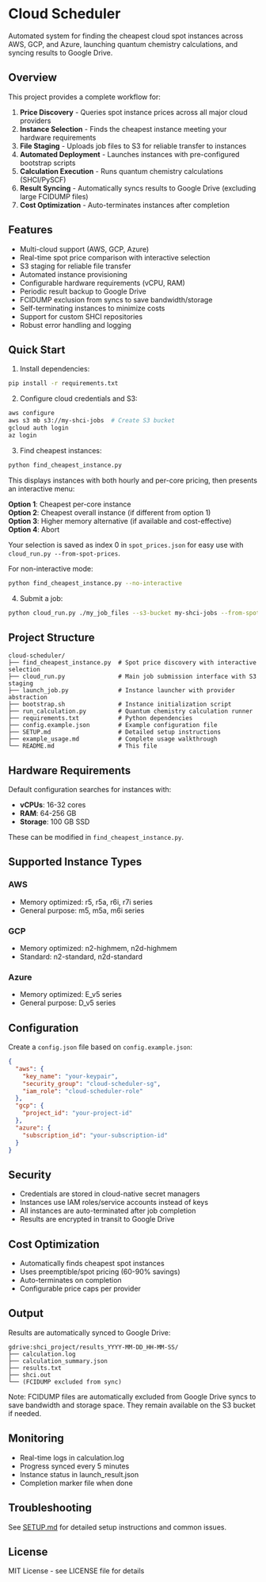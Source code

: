 # Cloud Scheduler

Automated system for finding the cheapest cloud spot instances across AWS, GCP, and Azure, launching quantum chemistry calculations, and syncing results to Google Drive.

## Overview

This project provides a complete workflow for:
1. **Price Discovery** - Queries spot instance prices across all major cloud providers
2. **Instance Selection** - Finds the cheapest instance meeting your hardware requirements
3. **File Staging** - Uploads job files to S3 for reliable transfer to instances
4. **Automated Deployment** - Launches instances with pre-configured bootstrap scripts
5. **Calculation Execution** - Runs quantum chemistry calculations (SHCI/PySCF)
6. **Result Syncing** - Automatically syncs results to Google Drive (excluding large FCIDUMP files)
7. **Cost Optimization** - Auto-terminates instances after completion

## Features

- Multi-cloud support (AWS, GCP, Azure)
- Real-time spot price comparison with interactive selection
- S3 staging for reliable file transfer
- Automated instance provisioning
- Configurable hardware requirements (vCPU, RAM)
- Periodic result backup to Google Drive
- FCIDUMP exclusion from syncs to save bandwidth/storage
- Self-terminating instances to minimize costs
- Support for custom SHCI repositories
- Robust error handling and logging

## Quick Start

1. Install dependencies:
```bash
pip install -r requirements.txt
```

2. Configure cloud credentials and S3:
```bash
aws configure
aws s3 mb s3://my-shci-jobs  # Create S3 bucket
gcloud auth login
az login
```

3. Find cheapest instances:
```bash
python find_cheapest_instance.py
```

This displays instances with both hourly and per-core pricing, then presents an interactive menu:

**Option 1**: Cheapest per-core instance  
**Option 2**: Cheapest overall instance (if different from option 1)  
**Option 3**: Higher memory alternative (if available and cost-effective)  
**Option 4**: Abort

Your selection is saved as index 0 in `spot_prices.json` for easy use with `cloud_run.py --from-spot-prices`.

For non-interactive mode:
```bash
python find_cheapest_instance.py --no-interactive
```

4. Submit a job:
```bash
python cloud_run.py ./my_job_files --s3-bucket my-shci-jobs --from-spot-prices
```

## Project Structure

```
cloud-scheduler/
├── find_cheapest_instance.py  # Spot price discovery with interactive selection
├── cloud_run.py               # Main job submission interface with S3 staging
├── launch_job.py              # Instance launcher with provider abstraction
├── bootstrap.sh               # Instance initialization script
├── run_calculation.py         # Quantum chemistry calculation runner
├── requirements.txt           # Python dependencies
├── config.example.json        # Example configuration file
├── SETUP.md                   # Detailed setup instructions
├── example_usage.md           # Complete usage walkthrough
└── README.md                  # This file
```

## Hardware Requirements

Default configuration searches for instances with:
- **vCPUs**: 16-32 cores
- **RAM**: 64-256 GB
- **Storage**: 100 GB SSD

These can be modified in `find_cheapest_instance.py`.

## Supported Instance Types

### AWS
- Memory optimized: r5, r5a, r6i, r7i series
- General purpose: m5, m5a, m6i series

### GCP
- Memory optimized: n2-highmem, n2d-highmem
- Standard: n2-standard, n2d-standard

### Azure
- Memory optimized: E_v5 series
- General purpose: D_v5 series

## Configuration

Create a `config.json` file based on `config.example.json`:

```json
{
  "aws": {
    "key_name": "your-keypair",
    "security_group": "cloud-scheduler-sg",
    "iam_role": "cloud-scheduler-role"
  },
  "gcp": {
    "project_id": "your-project-id"
  },
  "azure": {
    "subscription_id": "your-subscription-id"
  }
}
```

## Security

- Credentials are stored in cloud-native secret managers
- Instances use IAM roles/service accounts instead of keys
- All instances are auto-terminated after job completion
- Results are encrypted in transit to Google Drive

## Cost Optimization

- Automatically finds cheapest spot instances
- Uses preemptible/spot pricing (60-90% savings)
- Auto-terminates on completion
- Configurable price caps per provider

## Output

Results are automatically synced to Google Drive:
```
gdrive:shci_project/results_YYYY-MM-DD_HH-MM-SS/
├── calculation.log
├── calculation_summary.json
├── results.txt
├── shci.out
└── (FCIDUMP excluded from sync)
```

Note: FCIDUMP files are automatically excluded from Google Drive syncs to save bandwidth and storage space. They remain available on the S3 bucket if needed.

## Monitoring

- Real-time logs in calculation.log
- Progress synced every 5 minutes
- Instance status in launch_result.json
- Completion marker file when done

## Troubleshooting

See [SETUP.md](SETUP.md) for detailed setup instructions and common issues.

## License

MIT License - see LICENSE file for details
